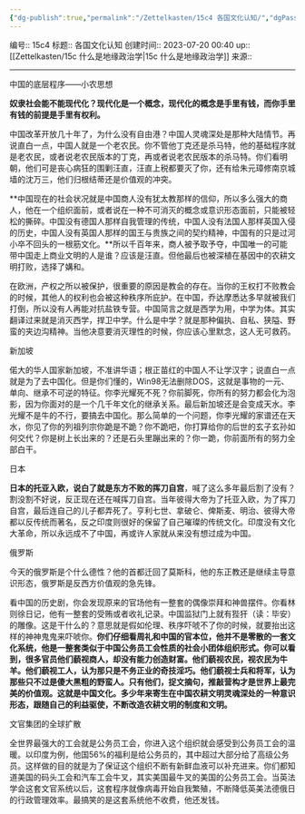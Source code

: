 ```yaml
---
{"dg-publish":true,"permalink":"/Zettelkasten/15c4 各国文化认知/","dgPassFrontmatter":true}
---
```


编号:: 15c4
标题:: 各国文化认知
创建时间:: 2023-07-20 00:40
up:: [[Zettelkasten/15c 什么是地缘政治学\|15c 什么是地缘政治学]]
来源:: 

---
中国的底层程序——小农思想

**奴隶社会能不能现代化？现代化是一个概念，现代化的概念是手里有钱，而你手里有钱的前提是手里有权利。**

中国改革开放几十年了，为什么没有自由港？中国人灵魂深处是那种大陆情节。再说直白一点，中国人就是一个老农民。你不管他丁克还是杀马特，他的基础程序就是老农民，或者说老农民版本的丁克，再或者说老农民版本的杀马特。你们看明朝，他们可是丧心病狂的围剿汪直，汪直上税都要灭了你，还有给朱元璋修南京城墙的沈万三，他们归根结蒂还是价值观的冲突。

**中国现在的社会状况就是中国商人没有犹太教那样的信仰，所以多么强大的商人，他在一个组织面前，或者说在一种不可消灭的概念或意识形态面前，只能被轻松的撕碎。中国没有德国人那样自我管理的传统，中国人没有法国人那样英国入侵的历史，中国人没有英国人那样的国王与贵族之间的契约精神，中国有的只是过河小卒不回头的一根筋文化。**所以千百年来，商人被予取予夺，中国唯一的可能带中国走上商业文明的人是谁？应该是汪直。但他最后也被深植在基因中的农耕文明打败，选择了媾和。

在欧洲，产权之所以被保护，很重要的原因是教会的存在。当你的王权打不败教会的时候，其他人的权利也会被这种秩序所庇护。在中国，乔达摩悉达多早就被我们打倒，所以没有人再能对抗盐铁专营。中国简言之就是西学为用，中学为体。其实翻译过来就是消灭西学，捍卫中学。什么是中学？就是那种偏执、自私、狭隘、野蛮的夹边沟精神。当他决意要消灭理性的时候，你应该心里默念，这人无可救药。

新加坡

偌大的华人国家新加坡，不准讲华语；根正苗红的中国人不让学汉字；说直白一点就是为了去中国化。但是你们懂的，Win98无法删除DOS，这就是事物的一元、单向、继承不可逆的特征。你李光耀死不死？你前脚死，你所有的努力都会化为泡影，因为你面对的是一个几千年文化的继承关系。最后新加坡还是会变成天水。李光耀不是牛的不行，要搞去中国化。那么简单的一个问题，你李光耀的家谱还在天水，你见了你的列祖列宗你跪是不跪？你不跪吧，你打算给你的后世的玄子玄孙如何交代？你是树上长出来的？还是石头里蹦出来的？你一跪，你前面所有的努力全部白干。

日本

**日本的托亚入欧，说白了就是东方不败的挥刀自宫**，喊了这么多年最后割了没有？割没割不好说，反正现在还在喊挥刀自宫。当年彼得大帝为了托亚入欧，为了挥刀自宫，最后连自己的儿子都弄死了。亨利七世、拿破仑、俾斯麦、明治、彼得大帝都以反传统而著名，反之印度则很好的保留了自己璀璨的传统文化。印度没有文化大革命，所以永远成不了中国，再或许人家就从来没有想过成为中国。

俄罗斯

今天的俄罗斯是个什么德性？他的首都迁回了莫斯科，他的东正教还是继续主导意识形态，俄罗斯是反西方价值观的急先锋。

看中国的历史剧，你会发现原来的官场他有一整套的偶像崇拜和神兽摆件。你看林则徐日记，他有一整套的受贿或者收礼记录。中国监狱门上就有狴犴（读：毕安）的雕像。这是干什么的？意思就是假如伦理、秩序吓唬不了你的时候，就要抬出这样的神神鬼鬼来吓唬你。**你们仔细看周礼和中国的官本位，他并不是零散的一套文化系统，他是一整套类似于中国公务员工会性质的社会小团体组织形式。你可以看到，很多官员他们藐视商人，却没有能力创造财富。他们藐视农民，视农民为牛羊。他们藐视工人，认为那只是不务正业的奇技淫巧。他们藐视士兵和将军，认为那些只不过是傻大黑粗的野蛮人。只有他们，捉文摘句，推敲营构才是世界上最完美的价值观。这就是中国文化。多少年来寄生在中国农耕文明灵魂深处的一种意识形态，跟随自己的利益驱使，不断改造农耕文明的制度和文明。**

文官集团的全球扩散

全世界最强大的工会就是公务员工会，你进入这个组织就会感受到公务员工会的温暖。以印度为例，他国56%的福利是给公务员的，其中超过大部分给了高级公务员。这样做的目的就是为了保证这个组织不断有新鲜血液可以补充进来。你们都知道美国的码头工会和汽车工会牛叉，其实美国最牛叉的美国的公务员工会。当英法学会这套文官系统以后，这套程序就像病毒开始自我繁殖，不断降低英美法德俄日的行政管理效率。最搞笑的是这套系统他不收费，他还发钱。
